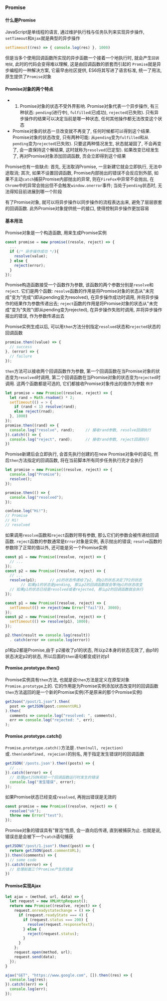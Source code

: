###  Promise
#### 什么是Promise
JavaScript是单线程的语言, 通过维护执行栈与任务队列来实现异步操作, `setTimeout`和`Ajax`就是典型的异步操作
```javascript
setTimeout((res) => { console.log(res) }, 1000)
```
但是当多个使用回调函数所实现的异步函数一个接着一个地执行时, 就会产生`回调地狱`, 此时的代码会变得难以理解, 这是由回调函数的嵌套而引起的
`Promise`就是异步编程的一种解决方案, 它最早由社区提供, ES6将其写进了语言标准, 统一了用法, 原生提供了`Promise`对象

#### Promise对象的两个特点
  - 1. Promise对象的状态不受外界影响. Promise对象代表一个异步操作, 有三种状态: `pending`(进行中), `fulfilled`(已成功), `rejected`(已失败). 只有异步操作的结果可以决定当前是哪一种状态, 任何其他操作都无法改变这个状态
  - Promise对象的状态一旦改变就不再变了, 任何时候都可以得到这个结果. Promise对象的状态改变, 只有两种可能: 从`pending`变为`fulfilled`和从`pending`变为`rejected`(已失败). 只要这两种情况发生, 状态就凝固了, 不会再变了, 会一直保持这个解结果, 这时就称为`resolved`(已定型). 如果改变已经发生了, 再对Promise对象添加回调函数, 页会立即得到这个结果

Promise也有一些缺点: 首先, 无法取消Promise, 一旦新建它就会立即执行, 无法中途取消; 其次, 如果不设置回调函数, Promise内部抛出的错误不会反应到外部, 如果不主动`catch`捕获Promise内部抛出的异常, 则在`FireFox`中异常不会抛出, 在`Chrome`中的异常会抛出但不会触发`window.onerror`事件; 当处于`pending`状态时, 无法得知目前进展到哪一个阶段

有了Promise对象, 就可以将异步操作以同步操作的流程表达出来, 避免了层层嵌套的回调函数. 此外Promise对象提供统一的接口, 使得控制异步操作更加容易

#### 基本用法
Promise对象是一个构造函数, 用来生成Promise实例
```javascript
const promise = new promise((resole, reject) => {
  ...
  if (/* 异步操作成功 */){
    resolve(value);
  } else {
    reject(error);
  }
});
```
Promise构造函数接受一个函数作为参数, 该函数的两个参数分别是`resolve`和`reject`. 它们是两个函数: ```resolve```函数的作用是将Promise对象的状态从"未完成"变为”完成"(即从pending变为resolved), 在异步操作成功时调用, 并将异步操作的结果作为参数传递出去; ```reject```函数的作用是将Promise对象的状态从"未完成"变为"失败"(即从pending变为rejected), 在异步操作失败时调用, 并将异步操作报出的错误, 作为参数传递出去

Promise实例生成以后, 可以用```then```方法分别指定```resolved```状态和```rejected```状态的回调函数
```javascript
promise.then((value) => {
  // success
}, (error) => {
  // failure
});
```
```then```方法可以接收两个回调函数作为参数, 第一个回调函数在当Promise对象的状态变为```resolved```时调用, 第二个回调函数在当Promise对象的状态变为```rejected```时调用. 这两个函数都是可选的, 它们都接收Promise对象传出的值作为参数
`例子`
```javascript
let promise = new Promise((resolve, reject) => {
  let rand = Math.rnadom() * 2;
  setTimeout(() = > {
    if (rand < 1) resolve(rand);
    else reject(rnad);
  }, 1000)
});
promise.then((rand) => {
  console.log("resolve", rand);		// 接收rand参数, resolve回调执行
}).catch(() => {
  console.log("reject", rand);		// 接收rand参数, reject回调执行
})
```
Promise新建后会立即执行, 会首先执行创建的在new Promise对象中的语句, 然后`then`方法指定的回调函数, 将在当前脚本所有同步任务执行完才会执行
```javascript
let promise = new Promise((resolve, reject) => {
  console.log("Promise");
  resolve();
});

promise.then(() => {
  console.log("resolved");
});

conlose.log("Hi!");
// Promise
// Hi!
// resolved
```
如果调用```resolve```函数和```reject```函数时带有参数, 那么它们的参数会被传递给回调函数. ```reject```函数的参数通常是```Error```对象是实例, 表示抛出的错误; ```resolve```函数的参数除了正常的值以外, 还可能是另一个Promise实例
```javascript
const p1 = new Promise((resolve, reject) => {
  // ...
});
const p2 = new Promise((resolve, reject) => {
  // ...
  resolve(p1);		// p1的状态传递给了p2, 即p1的状态决定了P2的状态
       // 如果p1的状态是pending, 那么p2的回调函数就会等待p1的状态改变
  // 如果p1的状态已经是resolved或者rejected, 那么p2的回调函数就会执行
});
```
```javascript
const p1 = new Promise((resolve, reject) => {
  setTimeout(() => reject(new Error("fail")), 3000);
});
const p2 = new Promise((resolve, reject) => {
  setTimeout(() => resolve(p1), 1000);
});

p2.then(result => console.log(result))
  . catch(error => console.log(error))
```
p1和p2都是Promise,由于 p2接收了p1的状态, 所以p2本身的状态无效了, 由p1的状态决定p2的状态, 所以后面的`then`语句都变成针对p1

#### Promise.prototype.then()
Promise实例具有`then`方法, 也就是说`then`方法是定义在原型对象`Promise.prototype`上的. 它的作用是为Promise实例添加状态改变时的回调函数
`then`方法返回的是一个新的Promise实例(不是原来的那个Promise实例)
```javascript
getJson("/post/1.json").then(
  post => getJSON(post.commentURL)
).then(
  comments => console.log("resolved: ", comments),
  err => console.log("rejected: ", err);
);
```

#### Promise.prototype.catch()
`Promise.prototype.catch()`方法是`.then(null, rejection)`或`.then(undefined, rejecion)`的别名, 用于指定发生错误时的回调函数
```javascript
getJSON('/posts.json').then((posts) => {
  // ...
}).catch((error) => {
  // 处理getJSON和前一个回调函数运行时发生的错误
  console.log("发生错误", error);
});
```

如果Promise状态已经变成`resolved`, 再抛出错误是无效的
```javascript
const promise = new Promise((resolve, reject) => {
  resolve("ok");
  throw new Error("test");
});
```

Promise对象的错误具有"冒泡"性质, 会一直向后传递, 直到被捕获为止. 也就是说, 错误总是会被下一个`catch`语句捕获
```javascript
getJSON("/post/1.json").then((post) => {
  return getJSON(post.commentURL);
}).then((comments) => {
  // some code
}).catch((error) => {
  // 处理前面三个Promise产生的错误
})
```

#### Promise实现Ajax
```javascript
let ajax = (method, url, data) => {
  let request = new XMLHttpRequest();
  return new Promise((resolve, reject) => {
    request.onreadystatechange = () => {
      if (request.readyState === 4) {
        if (request.status === 200) {
          resolve(request.responseText);
        } else {
          reject(request.status);
        }
      }
    };
    request.open(method, url);
    request.send(data);
  });
}

ajax("GET", "https://www.google.com", []).then((res) => {
  console.log(res);
}).catch((err) => {
  console.log(err);
});
```